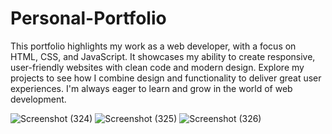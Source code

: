 # Personal-Portfolio
This portfolio highlights my work as a web developer, with a focus on HTML, CSS, and JavaScript. It showcases my ability to create responsive, user-friendly websites with clean code and modern design. Explore my projects to see how I combine design and functionality to deliver great user experiences. I'm always eager to learn and grow in the world of web development.

![Screenshot (324)](https://github.com/user-attachments/assets/01968759-0b56-4832-b8af-a4402c0e27bc)
![Screenshot (325)](https://github.com/user-attachments/assets/901c59df-769d-4cb2-9ad3-140dfed363b7)
![Screenshot (326)](https://github.com/user-attachments/assets/0fb055f5-6c3b-4498-8fa3-2c3a89223f0b)
